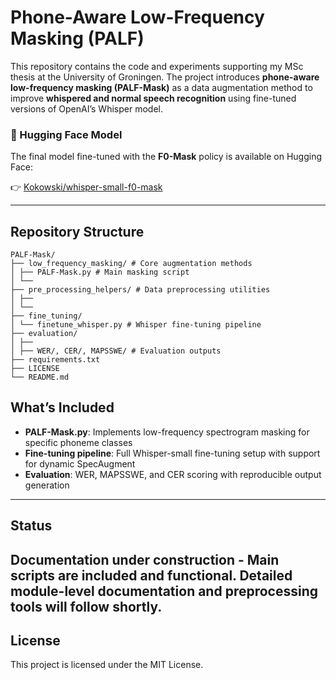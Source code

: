 # Phone-Aware Low-Frequency Masking (PALF)

This repository contains the code and experiments supporting my MSc thesis at the University of Groningen. The project introduces **phone-aware low-frequency masking (PALF-Mask)** as a data augmentation method to improve **whispered and normal speech recognition** using fine-tuned versions of OpenAI’s Whisper model.

### 🔗 Hugging Face Model

The final model fine-tuned with the **F0-Mask** policy is available on Hugging Face:

👉 [Kokowski/whisper-small-f0-mask](https://huggingface.co/jankoko/PALF-Whisper-small)

---

## Repository Structure

```
PALF-Mask/
├── low_frequency_masking/ # Core augmentation methods
│ ├── PALF-Mask.py # Main masking script
│ └── 
├── pre_processing_helpers/ # Data preprocessing utilities
│ ├── 
│ └── 
├── fine_tuning/
│ └── finetune_whisper.py # Whisper fine-tuning pipeline
├── evaluation/
│ ├── 
│ ├── WER/, CER/, MAPSSWE/ # Evaluation outputs
├── requirements.txt
├── LICENSE
└── README.md
```

## What’s Included

- **PALF-Mask.py**: Implements low-frequency spectrogram masking for specific phoneme classes
- **Fine-tuning pipeline**: Full Whisper-small fine-tuning setup with support for dynamic SpecAugment
- **Evaluation**: WER, MAPSSWE, and CER scoring with reproducible output generation

---

## Status

Documentation under construction - Main scripts are included and functional. Detailed module-level documentation and preprocessing tools will follow shortly.
---

## License

This project is licensed under the MIT License.
                
